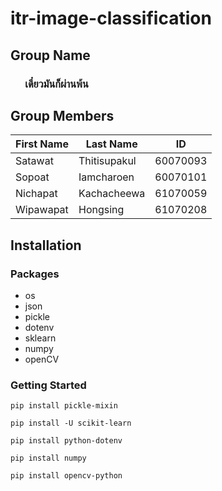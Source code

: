 # itr-image-classification

## Group Name

### &nbsp;&nbsp;&nbsp;&nbsp;&nbsp;&nbsp;เดี๋ยวมันก็ผ่านพ้น

## Group Members

| First Name | Last Name    | ID       |
| ---------- | ------------ | -------- |
| Satawat    | Thitisupakul | 60070093 |
| Sopoat     | Iamcharoen   | 60070101 |
| Nichapat   | Kachacheewa  | 61070059 |
| Wipawapat  | Hongsing     | 61070208 |

## Installation

### Packages

- os
- json
- pickle
- dotenv
- sklearn
- numpy
- openCV

### Getting Started

`pip install pickle-mixin`

`pip install -U scikit-learn`

`pip install python-dotenv`

`pip install numpy`

`pip install opencv-python`
